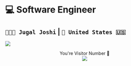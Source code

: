 
# 💻 Software Engineer
## `👨🏻‍💻 Jugal Joshi` |  `📍 United States 🇺🇸` 
<!--<a href="https://www.linkedin.com/in/jugalj05hi/"><img src="https://img.icons8.com/color/48/000000/linkedin.png"/></a> -->




![](https://github.com/jugalj05hi/jugalj05hi/blob/master/GIF7.gif)
<p align="center">
  You're Visitor Number 🚀 <br/>
<img src="https://profile-counter.glitch.me/jugalj05hi/count.svg" />
 </p>
<!--
**jugalj05hi/jugalj05hi** is a ✨ _special_ ✨ repository because its `README.md` (this file) appears on your GitHub profile.

Here are some ideas to get you started:

- 🔭 I’m currently working on ...
- 🌱 I’m currently learning ...
- 👯 I’m looking to collaborate on ...
- 🤔 I’m looking for help with ...
- 💬 Ask me about ...
- 📫 How to reach me: ...
- 😄 Pronouns: ...
- ⚡ Fun fact: ...
-->




